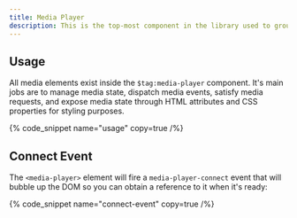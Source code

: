 ```yaml
---
title: Media Player
description: This is the top-most component in the library used to group media elements and control the flow of media state.
---
```


## Usage

All media elements exist inside the `$tag:media-player` component. It's main jobs are to manage
media state, dispatch media events, satisfy media requests, and expose media state through HTML
attributes and CSS properties for styling purposes.

{% code_snippet name="usage" copy=true  /%}

## Connect Event

The `<media-player>` element will fire a `media-player-connect` event that will bubble up the
DOM so you can obtain a reference to it when it's ready:

{% code_snippet name="connect-event" copy=true  /%}
